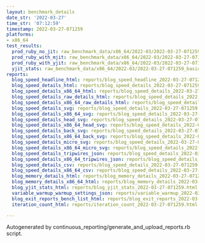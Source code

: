 ```yaml
---
layout: benchmark_details
date_str: '2022-03-27'
time_str: '07:12:59'
timestamp: 2022-03-27-071259
platforms:
- x86_64
test_results:
  prod_ruby_no_jit: raw_benchmark_data/x86_64/2022-03/2022-03-27-071259_basic_benchmark_prod_ruby_no_jit.json
  prod_ruby_with_mjit: raw_benchmark_data/x86_64/2022-03/2022-03-27-071259_basic_benchmark_prod_ruby_with_mjit.json
  prod_ruby_with_yjit: raw_benchmark_data/x86_64/2022-03/2022-03-27-071259_basic_benchmark_prod_ruby_with_yjit.json
  yjit_stats: raw_benchmark_data/x86_64/2022-03/2022-03-27-071259_basic_benchmark_yjit_stats.json
reports:
  blog_speed_headline_html: reports/blog_speed_headline_2022-03-27-071259.html
  blog_speed_details_html: reports/blog_speed_details_2022-03-27-071259.html
  blog_speed_details_x86_64_html: reports/blog_speed_details_2022-03-27-071259.x86_64.html
  blog_speed_details_raw_details_html: reports/blog_speed_details_2022-03-27-071259.raw_details.html
  blog_speed_details_x86_64_raw_details_html: reports/blog_speed_details_2022-03-27-071259.x86_64.raw_details.html
  blog_speed_details_svg: reports/blog_speed_details_2022-03-27-071259.svg
  blog_speed_details_x86_64_svg: reports/blog_speed_details_2022-03-27-071259.x86_64.svg
  blog_speed_details_head_svg: reports/blog_speed_details_2022-03-27-071259.head.svg
  blog_speed_details_x86_64_head_svg: reports/blog_speed_details_2022-03-27-071259.x86_64.head.svg
  blog_speed_details_back_svg: reports/blog_speed_details_2022-03-27-071259.back.svg
  blog_speed_details_x86_64_back_svg: reports/blog_speed_details_2022-03-27-071259.x86_64.back.svg
  blog_speed_details_micro_svg: reports/blog_speed_details_2022-03-27-071259.micro.svg
  blog_speed_details_x86_64_micro_svg: reports/blog_speed_details_2022-03-27-071259.x86_64.micro.svg
  blog_speed_details_tripwires_json: reports/blog_speed_details_2022-03-27-071259.tripwires.json
  blog_speed_details_x86_64_tripwires_json: reports/blog_speed_details_2022-03-27-071259.x86_64.tripwires.json
  blog_speed_details_csv: reports/blog_speed_details_2022-03-27-071259.csv
  blog_speed_details_x86_64_csv: reports/blog_speed_details_2022-03-27-071259.x86_64.csv
  blog_memory_details_html: reports/blog_memory_details_2022-03-27-071259.html
  blog_memory_details_x86_64_html: reports/blog_memory_details_2022-03-27-071259.x86_64.html
  blog_yjit_stats_html: reports/blog_yjit_stats_2022-03-27-071259.html
  variable_warmup_warmup_settings_json: reports/variable_warmup_2022-03-27-071259.warmup_settings.json
  blog_exit_reports_bench_list_html: reports/blog_exit_reports_2022-03-27-071259.bench_list.html
  iteration_count_html: reports/iteration_count_2022-03-27-071259.html

---
```

Autogenerated by continuous_reporting/generate_and_upload_reports.rb script.
